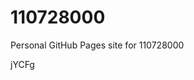 # 110728000
Personal GitHub Pages site for 110728000









































jYCFg

